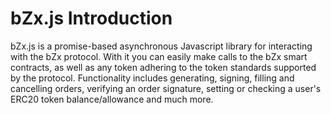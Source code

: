 # bZx.js Introduction

bZx.js is a promise-based asynchronous Javascript library for interacting with the bZx protocol. With it you can easily make calls to the bZx smart contracts, as well as any token adhering to the token standards supported by the protocol. Functionality includes generating, signing, filling and cancelling orders, verifying an order signature, setting or checking a user's ERC20 token balance/allowance and much more.

